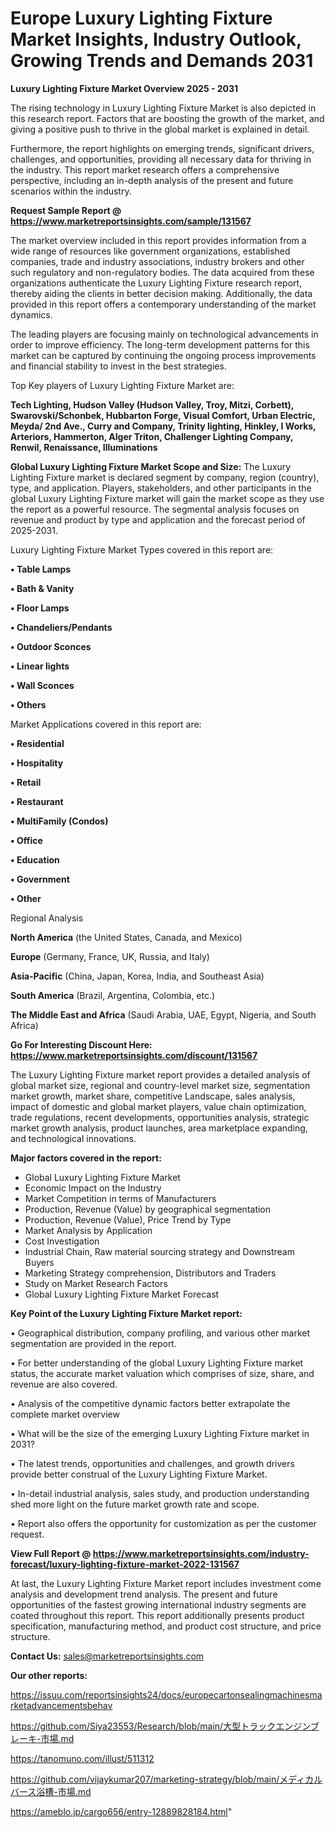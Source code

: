 # Europe Luxury Lighting Fixture Market Insights, Industry Outlook, Growing Trends and Demands 2031

<Strong> Luxury Lighting Fixture Market Overview 2025 - 2031</strong>

The rising technology in Luxury Lighting Fixture Market is also depicted in this research report. Factors that are boosting the growth of the market, and giving a positive push to thrive in the global market is explained in detail.

Furthermore, the report highlights on emerging trends, significant drivers, challenges, and opportunities, providing all necessary data for thriving in the industry. This report market research offers a comprehensive perspective, including an in-depth analysis of the present and future scenarios within the industry.

<strong>Request Sample Report @ <a href=https://www.marketreportsinsights.com/sample/131567>https://www.marketreportsinsights.com/sample/131567</a></strong>

The market overview included in this report provides information from a wide range of resources like government organizations, established companies, trade and industry associations, industry brokers and other such regulatory and non-regulatory bodies. The data acquired from these organizations authenticate the Luxury Lighting Fixture research report, thereby aiding the clients in better decision making. Additionally, the data provided in this report offers a contemporary understanding of the market dynamics.

The leading players are focusing mainly on technological advancements in order to improve efficiency. The long-term development patterns for this market can be captured by continuing the ongoing process improvements and financial stability to invest in the best strategies.

Top Key players of Luxury Lighting Fixture Market are:

<strong>Tech Lighting, Hudson Valley (Hudson Valley, Troy, Mitzi, Corbett), Swarovski/Schonbek, Hubbarton Forge, Visual Comfort, Urban Electric, Meyda/ 2nd Ave., Curry and Company, Trinity lighting, Hinkley, I Works, Arteriors, Hammerton, Alger Triton, Challenger Lighting Company, Renwil, Renaissance, Illuminations</strong>

<strong><b>Global Luxury Lighting Fixture Market Scope and Size:</b></strong>
The Luxury Lighting Fixture market is declared segment by company, region (country), type, and application. Players, stakeholders, and other participants in the global Luxury Lighting Fixture market will gain the market scope as they use the report as a powerful resource. The segmental analysis focuses on revenue and product by type and application and the forecast period of 2025-2031.

Luxury Lighting Fixture Market Types covered in this report are:

<strong>• Table Lamps

• Bath & Vanity

• Floor Lamps

• Chandeliers/Pendants

• Outdoor Sconces

• Linear lights

• Wall Sconces

• Others</strong>

Market Applications covered in this report are:

<strong>• Residential

• Hospitality

• Retail

• Restaurant

• MultiFamily (Condos)

• Office

• Education

• Government

• Other</strong> 

Regional Analysis

<strong>North America</strong> (the United States, Canada, and Mexico)

<strong>Europe</strong> (Germany, France, UK, Russia, and Italy)

<strong>Asia-Pacific</strong> (China, Japan, Korea, India, and Southeast Asia)

<strong>South America</strong> (Brazil, Argentina, Colombia, etc.)

<strong>The Middle East and Africa</strong> (Saudi Arabia, UAE, Egypt, Nigeria, and South Africa)

<strong>Go For Interesting Discount Here: <a href=https://www.marketreportsinsights.com/discount/131567>https://www.marketreportsinsights.com/discount/131567</a></strong>

The Luxury Lighting Fixture market report provides a detailed analysis of global market size, regional and country-level market size, segmentation market growth, market share, competitive Landscape, sales analysis, impact of domestic and global market players, value chain optimization, trade regulations, recent developments, opportunities analysis, strategic market growth analysis, product launches, area marketplace expanding, and technological innovations.

<strong><b>Major factors covered in the report:</b></strong>
<ul>
  <li>Global Luxury Lighting Fixture Market </li>
  <li>Economic Impact on the Industry</li>
  <li>Market Competition in terms of Manufacturers</li>
  <li>Production, Revenue (Value) by geographical segmentation</li>
  <li>Production, Revenue (Value), Price Trend by Type</li>
  <li>Market Analysis by Application</li>
  <li>Cost Investigation</li>
  <li>Industrial Chain, Raw material sourcing strategy and Downstream Buyers</li>
  <li>Marketing Strategy comprehension, Distributors and Traders</li>
  <li>Study on Market Research Factors</li>
  <li>Global Luxury Lighting Fixture Market Forecast</li>
</ul>

<strong><b>Key Point of the Luxury Lighting Fixture Market report:</b></strong>

• Geographical distribution, company profiling, and various other market segmentation are provided in the report.

• For better understanding of the global Luxury Lighting Fixture market status, the accurate market valuation which comprises of size, share, and revenue are also covered.

• Analysis of the competitive dynamic factors better extrapolate the complete market overview

• What will be the size of the emerging Luxury Lighting Fixture market in 2031?

• The latest trends, opportunities and challenges, and growth drivers provide better construal of the Luxury Lighting Fixture Market.

• In-detail industrial analysis, sales study, and production understanding shed more light on the future market growth rate and scope.

• Report also offers the opportunity for customization as per the customer request.

<strong><b>View Full Report @ <a href=https://www.marketreportsinsights.com/industry-forecast/luxury-lighting-fixture-market-2022-131567>https://www.marketreportsinsights.com/industry-forecast/luxury-lighting-fixture-market-2022-131567</a></b></strong>


At last, the Luxury Lighting Fixture Market report includes investment come analysis and development trend analysis. The present and future opportunities of the fastest growing international industry segments are coated throughout this report. This report additionally presents product specification, manufacturing method, and product cost structure, and price structure.

<strong>Contact Us:</strong>
sales@marketreportsinsights.com

<strong>Our other reports:</strong>

<a href=https://issuu.com/reportsinsights24/docs/europecartonsealingmachinesmarketadvancementsbehav>https://issuu.com/reportsinsights24/docs/europecartonsealingmachinesmarketadvancementsbehav</a>

<a href=https://github.com/Siya23553/Research/blob/main/大型トラックエンジンブレーキ-市場.md>https://github.com/Siya23553/Research/blob/main/大型トラックエンジンブレーキ-市場.md</a>

<a href=https://tanomuno.com/illust/511312>https://tanomuno.com/illust/511312</a>

<a href=https://github.com/vijaykumar207/marketing-strategy/blob/main/メディカルバース浴槽-市場.md>https://github.com/vijaykumar207/marketing-strategy/blob/main/メディカルバース浴槽-市場.md</a>

<a href=https://ameblo.jp/cargo656/entry-12889828184.html>https://ameblo.jp/cargo656/entry-12889828184.html</a>"

